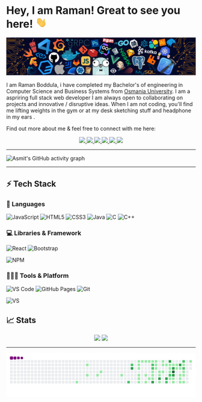 # Hey, I am Raman! Great to see you here! <img src="./wave.gif" width="30px">

<img src="./header_.png">

I am Raman Boddula, i have completed my Bachelor's of engineering in Computer Science and Business Systems from [Osmania University](https://www.osmania.ac.in/). I am a  aspriring full stack web developer I am always open to collaborating on projects and innovative / disruptive ideas. When I am not coding, you'll find me lifting weights in the gym or at
my desk sketching stuff and headphone in my ears .

Find out more about me & feel free to connect with me here:

<p align="center">
	<a href="www.linkedin.com/in/raman-boddula">
		<img src="https://img.shields.io/badge/LinkedIn-0077B5?style=for-the-badge&logo=linkedin&logoColor=white" />
	</a>
	<a href="https://twitter.com/Asmit_2952">
		<img src="https://img.shields.io/badge/Twitter-1DA1F2?style=for-the-badge&logo=twitter&logoColor=white" />
	</a>
	<a href="https://www.instagram.com/raman_chinna_/">
		<img src="https://img.shields.io/badge/Instagram-E4405F?style=for-the-badge&logo=instagram&logoColor=white" />
	</a>
	<a href="https://dev.to/raman_boddula">
		<img src="https://img.shields.io/badge/dev.to-0A0A0A?style=for-the-badge&logo=devdotto&logoColor=white" />
	</a>
  <a href="#">
		<img src="https://img.shields.io/badge/portfolio-1AA260?style=for-the-badge&logo=About.me&logoColor=white" />
	</a>
  <a href="mailtoo:raman_rc001@gmail.com">
		<img src="https://img.shields.io/badge/Gmail-D14836?style=for-the-badge&logo=gmail&logoColor=white" />
	</a>
</p>

---

![Asmit's GitHub activity graph](https://activity-graph.herokuapp.com/graph?username=raman-boddula&hide_border=true&theme=redical)

---

## ⚡ Tech Stack

### 🚀 Languages

![JavaScript](https://img.shields.io/badge/JavaScript-323330?style=for-the-badge&logo=javascript&logoColor=F7DF1E)
![HTML5](https://img.shields.io/badge/HTML5-E34F26?style=for-the-badge&logo=html5&logoColor=white)
![CSS3](https://img.shields.io/badge/CSS3-1572B6?style=for-the-badge&logo=css3&logoColor=white)
![Java](https://img.shields.io/badge/Java-ED8B00?style=for-the-badge&logo=java&logoColor=white)
![C](https://img.shields.io/badge/C-00599C?style=for-the-badge&logo=c&logoColor=white)
![C++](https://img.shields.io/badge/C%2B%2B-00599C?style=for-the-badge&logo=c%2B%2B&logoColor=white)

### 💻 Libraries & Framework

![React](https://img.shields.io/badge/React-20232A?style=for-the-badge&logo=react&logoColor=61DAFB)
![Bootstrap](https://img.shields.io/badge/Bootstrap-563D7C?style=for-the-badge&logo=bootstrap&logoColor=white)
<!-- ![jquey](https://img.shields.io/badge/jQuery-0769AD?style=for-the-badge&logo=jquery&logoColor=white)
![Nodejs](https://img.shields.io/badge/Node.js-339933?style=for-the-badge&logo=nodedotjs&logoColor=white) -->
![NPM](https://img.shields.io/badge/npm-CB3837?style=for-the-badge&logo=npm&logoColor=white)
<!-- ![Material UI](https://img.shields.io/badge/Material--UI-0081CB?style=for-the-badge&logo=material-ui&logoColor=white) -->


### 🧑🏻‍💻 Tools & Platform

![VS Code](https://img.shields.io/badge/Visual_Studio_Code-0078D4?style=for-the-badge&logo=visual%20studio%20code&logoColor=white)
![GitHub Pages](https://img.shields.io/badge/GitHub_Pages-100000?style=for-the-badge&logo=github&logoColor=white)
![Git](https://img.shields.io/badge/Git-F05032?style=for-the-badge&logo=git&logoColor=white)

![VS](https://img.shields.io/badge/Visual_Studio-5C2D91?style=for-the-badge&logo=visual%20studio&logoColor=white)

## 📈 Stats

<p align="center">
  <img width="48%" src="https://github-readme-stats.vercel.app/api?username=raman-boddula&show_icons=true&hide_border=true&theme=radical" />
  <img width="48%" src="https://github-readme-streak-stats.herokuapp.com/?user=raman-boddula&hide_border=true&theme=radical" />
</p>

---

<p align="center">
   <img src="./github-contribution-grid-snake.gif" alt="snake">
</p>